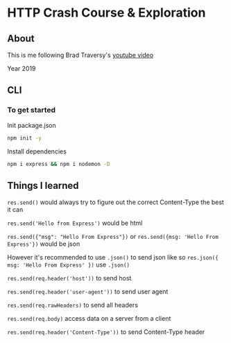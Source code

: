 # HTTP Crash Course & Exploration

## About

This is me following Brad Traversy's [youtube video](https://youtu.be/iYM2zFP3Zn0)

Year 2019

## CLI

### To get started

Init package.json

```zsh
npm init -y
```

Install dependencies

```zsh
npm i express && npm i nodemon -D
```

## Things I learned

`res.send()` would always try to figure out the correct Content-Type the best it can

`res.send('Hello from Express')` would be html

`res.send({"msg": "Hello From Express"})` or `res.send({msg: 'Hello From Express'})` would be json

However it's recommended to use `.json()` to send json like so `res.json({ msg: 'Hello From Express' })` use `.json()`

`res.send(req.header('host'))` to send host

`res.send(req.header('user-agent'))` to send user agent

`res.send(req.rawHeaders)` to send all headers

`res.send(req.body)` access data on a server from a client

`res.send(req.header('Content-Type'))` to send Content-Type header